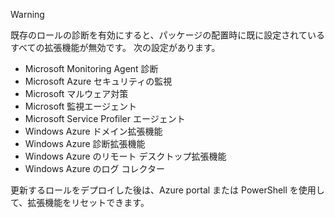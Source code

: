 > [!WARNING]
> 既存のロールの診断を有効にすると、パッケージの配置時に既に設定されているすべての拡張機能が無効です。 次の設定があります。
>
> * Microsoft Monitoring Agent 診断
> * Microsoft Azure セキュリティの監視
> * Microsoft マルウェア対策                 
> * Microsoft 監視エージェント
> * Microsoft Service Profiler エージェント      
> * Windows Azure ドメイン拡張機能        
> * Windows Azure 診断拡張機能   
> * Windows Azure のリモート デスクトップ拡張機能
> * Windows Azure のログ コレクター
>
> 更新するロールをデプロイした後は、Azure portal または PowerShell を使用して、拡張機能をリセットできます。
>
